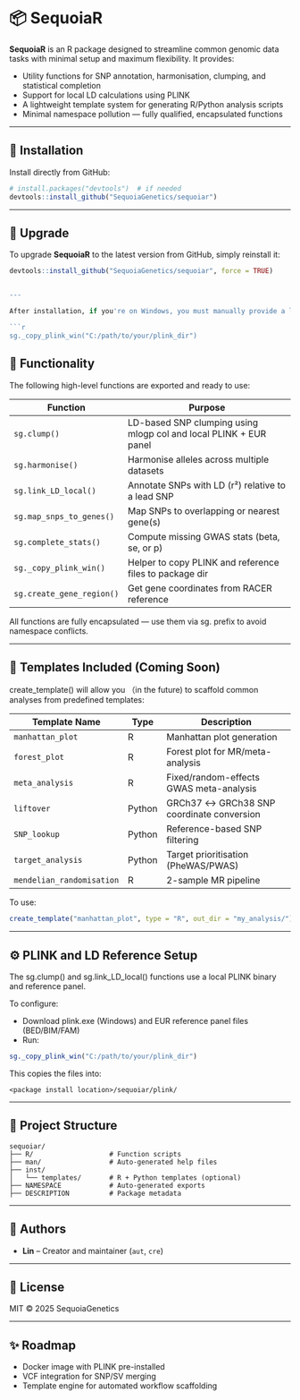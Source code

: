 # 📦 SequoiaR

**SequoiaR** is an R package designed to streamline common genomic data tasks with minimal setup and maximum flexibility. It provides:

- Utility functions for SNP annotation, harmonisation, clumping, and statistical completion
- Support for local LD calculations using PLINK
- A lightweight template system for generating R/Python analysis scripts
- Minimal namespace pollution — fully qualified, encapsulated functions

---


## 🚀 Installation

Install directly from GitHub:

```r
# install.packages("devtools")  # if needed
devtools::install_github("SequoiaGenetics/sequoiar")
```

---

## 🔄 Upgrade

To upgrade **SequoiaR** to the latest version from GitHub, simply reinstall it:

```r
devtools::install_github("SequoiaGenetics/sequoiar", force = TRUE)


---

After installation, if you're on Windows, you must manually provide a local copy of PLINK and a reference panel:

```r
sg._copy_plink_win("C:/path/to/your/plink_dir")
```

## 🧰 Functionality

The following high-level functions are exported and ready to use:

| Function                  | Purpose                                                 |
| ------------------------- | ------------------------------------------------------- |
| `sg.clump()`              | LD-based SNP clumping using mlogp col and local PLINK + EUR panel     |
| `sg.harmonise()`          | Harmonise alleles across multiple datasets              |
| `sg.link_LD_local()`      | Annotate SNPs with LD (r²) relative to a lead SNP       |
| `sg.map_snps_to_genes()`  | Map SNPs to overlapping or nearest gene(s)              |
| `sg.complete_stats()`     | Compute missing GWAS stats (beta, se, or p)             |
| `sg._copy_plink_win()`    | Helper to copy PLINK and reference files to package dir |
| `sg.create_gene_region()` | Get gene coordinates from RACER reference               |

All functions are fully encapsulated — use them via sg. prefix to avoid namespace conflicts.

---

## 🧪 Templates Included (Coming Soon)

create_template() will allow you （in the future) to scaffold common analyses from predefined templates:

| Template Name             | Type   | Description                               |
| ------------------------- | ------ | ----------------------------------------- |
| `manhattan_plot`          | R      | Manhattan plot generation                 |
| `forest_plot`             | R      | Forest plot for MR/meta-analysis          |
| `meta_analysis`           | R      | Fixed/random-effects GWAS meta-analysis   |
| `liftover`                | Python | GRCh37 ↔ GRCh38 SNP coordinate conversion |
| `SNP_lookup`              | Python | Reference-based SNP filtering             |
| `target_analysis`         | Python | Target prioritisation (PheWAS/PWAS)       |
| `mendelian_randomisation` | R      | 2-sample MR pipeline                      |


To use:

```r
create_template("manhattan_plot", type = "R", out_dir = "my_analysis/")
```

---

## ⚙️ PLINK and LD Reference Setup

The sg.clump() and sg.link_LD_local() functions use a local PLINK binary and reference panel.

To configure:

- Download plink.exe (Windows) and EUR reference panel files (BED/BIM/FAM)
- Run:

```r
sg._copy_plink_win("C:/path/to/your/plink_dir")
```

This copies the files into:

```
<package install location>/sequoiar/plink/
```

---

## 📁 Project Structure

```
sequoiar/
├── R/                   # Function scripts
├── man/                 # Auto-generated help files
├── inst/
│   └── templates/       # R + Python templates (optional)
├── NAMESPACE            # Auto-generated exports
├── DESCRIPTION          # Package metadata

```

---

## 👥 Authors

- **Lin** – Creator and maintainer (`aut`, `cre`)

---

## 📜 License

MIT © 2025 SequoiaGenetics

---

## ✨ Roadmap
- Docker image with PLINK pre-installed
- VCF integration for SNP/SV merging
- Template engine for automated workflow scaffolding
